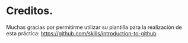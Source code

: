 # Creditos.

Muchas gracias por permitirme utilizar su plantilla para la realización de esta práctica: https://github.com/skills/introduction-to-github